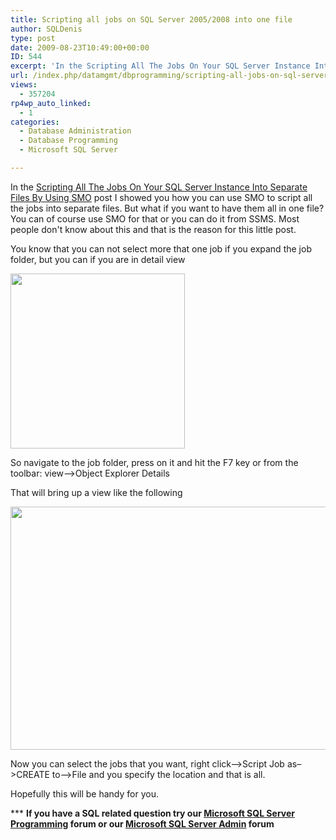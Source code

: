 ```yaml
---
title: Scripting all jobs on SQL Server 2005/2008 into one file
author: SQLDenis
type: post
date: 2009-08-23T10:49:00+00:00
ID: 544
excerpt: 'In the Scripting All The Jobs On Your SQL Server Instance Into Separate Files By Using SMO post I showed you how you can use SMO to script all the jobs into separate files. But what if you want to have them all in one file? You can of course use SMO for&hellip;'
url: /index.php/datamgmt/dbprogramming/scripting-all-jobs-on-sql-server-2005-20/
views:
  - 357204
rp4wp_auto_linked:
  - 1
categories:
  - Database Administration
  - Database Programming
  - Microsoft SQL Server

---
```

In the [Scripting All The Jobs On Your SQL Server Instance Into Separate Files By Using SMO][1] post I showed you how you can use SMO to script all the jobs into separate files. But what if you want to have them all in one file? You can of course use SMO for that or you can do it from SSMS. Most people don't know about this and that is the reason for this little post.

You know that you can not select more that one job if you expand the job folder, but you can if you are in detail view

<div class="image_block">
  <a href="/wp-content/uploads/blogs/DataMgmt/Denis/ADvent/SCriptOut4.png?mtime=1357605366"><img alt="" src="/wp-content/uploads/blogs/DataMgmt/Denis/ADvent/SCriptOut4.png?mtime=1357605366" width="279" height="280" /></a>
</div>

So navigate to the job folder, press on it and hit the F7 key or from the toolbar: view–>Object Explorer Details

That will bring up a view like the following

<div class="image_block">
  <a href="/wp-content/uploads/blogs/DataMgmt/Denis/ADvent/SCriptOut5.png?mtime=1357605388"><img alt="" src="/wp-content/uploads/blogs/DataMgmt/Denis/ADvent/SCriptOut5.png?mtime=1357605388" width="616" height="389" /></a>
</div>

Now you can select the jobs that you want, right click–>Script Job as–>CREATE to–>File and you specify the location and that is all.

Hopefully this will be handy for you.



\*** **If you have a SQL related question try our [Microsoft SQL Server Programming][2] forum or our [Microsoft SQL Server Admin][3] forum**<ins></ins>

 [1]: /index.php/DataMgmt/DBAdmin/scripting-all-the-jobs-on-your-sql-serve
 [2]: http://forum.ltd.local/viewforum.php?f=17
 [3]: http://forum.ltd.local/viewforum.php?f=22